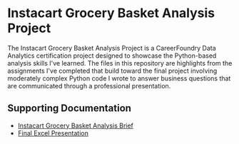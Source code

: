 # Instacart Grocery Basket Analysis Project

The Instacart Grocery Basket Analysis Project is a CareerFoundry Data Analytics certification project designed to showcase the Python-based analysis skills I've learned. The files in this repository are highlights from the assignments I've completed that build toward the final project involving moderately complex Python code I wrote to answer business questions that are communicated through a professional presentation.

## Supporting Documentation

- [Instacart Grocery Basket Analysis Brief](./Instacart%20Basket%20Analysis/05%20Sent%20to%20Client/Instacart_Grocery_Basket_Analysis_Project_Brief.pdf)
- [Final Excel Presentation](./Instacart%20Basket%20Analysis/01%20Project%20Management/Instacart_Grocery_Basket_Analysis_Final_Report.xlsx)
